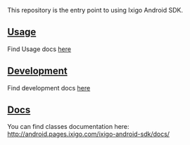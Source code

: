 This repository is the entry point to using Ixigo Android SDK.

## [Usage](docs/USAGE.md)

Find Usage docs [here](docs/USAGE.md)

## [Development](docs/DEVELOPMENT.md)

Find development docs [here](docs/DEVELOPMENT.md)

## [Docs](http://android.pages.ixigo.com/ixigo-android-sdk/docs/)

You can find classes documentation here: http://android.pages.ixigo.com/ixigo-android-sdk/docs/
